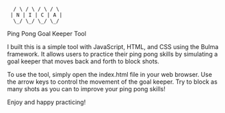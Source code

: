 ```   _   _   _   _ 
  / \ / \ / \ / \
 | N | I | C | A |
  \_/ \_/ \_/ \_/                                                                                   
```
Ping Pong Goal Keeper Tool

I built this is a simple tool with JavaScript, HTML, and CSS using the Bulma framework. It allows users to practice their ping pong skills by simulating a goal keeper that moves back and forth to block shots.

To use the tool, simply open the index.html file in your web browser. Use the arrow keys to control the movement of the goal keeper. Try to block as many shots as you can to improve your ping pong skills!

Enjoy and happy practicing!
